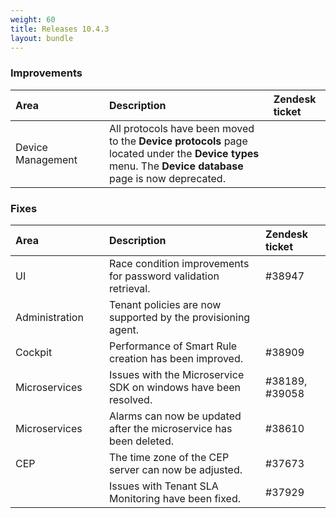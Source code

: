 ```yaml
---
weight: 60
title: Releases 10.4.3
layout: bundle
---
```


### Improvements

<table>
<col width = 150>
<thead>
<tr>
<th style="text-align:left">Area</th>
<th style="text-align:left">Description</th>
<th style="text-align:left">Zendesk ticket</th>
</tr>
</thead>
<tbody>
<tr>
<td style="text-align:left">Device Management</td>
<td style="text-align:left">
All protocols have been moved to the <strong>Device protocols</strong> page located under the <strong>Device types</strong> menu. The <strong>Device database</strong> page is now deprecated. 
</td>
<td></td>
</tr>
</tbody>
</table>


### Fixes

<table>
<colgroup><col width="150">
</colgroup><thead>
<tr>
<th style="text-align:left">Area</th>
<th style="text-align:left">Description</th>
<th style="text-align:left">Zendesk ticket</th>
</tr>
</thead>
<tbody>
<tr>
<td style="text-align:left">UI</td>
<td style="text-align:left">Race condition improvements for password validation retrieval.</td>
<td>#38947</td>
</tr>
<tr>
<td style="text-align:left">Administration</td>
<td style="text-align:left">Tenant policies are now supported by the provisioning agent.</td>
<td></td>
</tr>
<tr>
<td style="text-align:left">Cockpit</td>
<td style="text-align:left">Performance of Smart Rule creation has been improved.</td>
<td>#38909</td>
</tr>
<tr>
<td style="text-align:left">Microservices</td>
<td style="text-align:left">Issues with the Microservice SDK on windows have been resolved.</td>
<td style="text-align:left">#38189, #39058</td>
</tr>
<td style="text-align:left">Microservices</td>
<td style="text-align:left">Alarms can now be updated after the microservice has been deleted.</td>
<td style="text-align:left">#38610</td>
</tr>
<td style="text-align:left">CEP</td>
<td style="text-align:left">The time zone of the CEP server can now be adjusted.</td>
<td style="text-align:left">#37673</td>
</tr>
<td style="text-align:left"></td>
<td style="text-align:left">Issues with Tenant SLA Monitoring have been fixed.</td>
<td style="text-align:left">#37929</td>
</tr>
</tbody>
</table>

